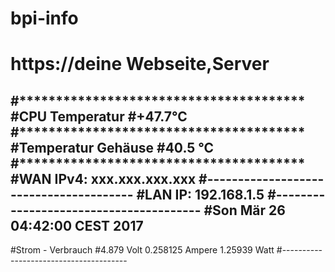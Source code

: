 # bpi-info


#   https://deine Webseite,Server
#***************************************
#CPU Temperatur
#+47.7°C
#***************************************
#Temperatur Gehäuse
#40.5 °C
#***************************************
#WAN IPv4: xxx.xxx.xxx.xxx
#---------------------------------------
#LAN IP: 192.168.1.5
#---------------------------------------
#Son Mär 26 04:42:00 CEST 2017
---------------------------------------
#Strom - Verbrauch
#4.879 Volt 0.258125 Ampere 1.25939 Watt
#---------------------------------------


